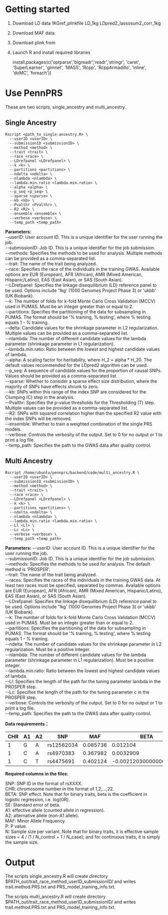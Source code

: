 
# Getting started

1. Download LD data
	1KGref_plinkfile
	LD_1kg
	LDpred2_lassosum2_corr_1kg

2. Download MAF data

3. Download plink from 

4. Launch R and install required libraries

    install.packages(c('optparse','bigreadr','readr','stringr', 'caret', 'SuperLearner', 'glmnet', 'MASS', 'Rcpp', 'RcppArmadillo', 'inline', 'doMC', ‘foreach'))


# Use PennPRS

These are two scripts, single_ancestry and multi_ancestry.

## Single Ancestry

    Rscript <path_to_single-ancestry.R> \
      --userID <userID> \
      --submissionID <submissionID> \
      --method <method> \
      --trait <trait> \
      --race <race> \
      --LDrefpanel <LDrefpanel> \
      --k <k> \
      --partitions <partitions> \
      --ndelta <ndelta> \
      --nlambda <nlambda> \
      --lambda.min.ratio <lambda.min.ratio> \
      --alpha <alpha> \
      --p_seq <p_seq> \
      --sparse <sparse> \
      --kb <kb> \
      --Pvalthr <Pvalthr> \
      --R2 <R2> \
      --ensemble <ensemble> \
      --verbose <verbose> \
      --temp_path <temp_path>

  **Parameters:** <br>
--userID: User account ID. This is a unique identifier for the user running the job.<br>
--submissionID: Job ID. This is a unique identifier for the job submission.<br>
--methods: Specifies the methods to be used for analysis. Multiple methods can be provided as a comma-separated list.<br>
--trait: The name of the trait being analyzed.<br>
--race: Specifies the race of the individuals in the training GWAS. Available options are EUR (European), AFR (African), AMR (Mixed American, Hispanic/Latino), EAS (East Asian), or SAS (South Asian).<br>
--LDrefpanel: Specifies the linkage disequilibrium (LD) reference panel to be used. Options include '1kg' (1000 Genomes Project Phase 3) or 'ukbb' (UK Biobank).<br>
--k: The number of folds for k-fold Monte Carlo Cross Validation (MCCV) used in PUMAS. Must be an integer greater than or equal to 2.<br>
--partitions: Specifies the partitioning of the data for subsampling in PUMAS. The format should be '% training, % testing', where % testing equals 1 - % training.<br>
--delta: Candidate values for the shrinkage parameter in L2 regularization. Multiple values can be provided as a comma-separated list.<br>
--nlambda: The number of different candidate values for the lambda parameter (shrinkage parameter in L1 regularization).<br>
--lambda.min.ratio: Ratio between the lowest and highest candidate values of lambda.<br>
--alpha: A scaling factor for heritability, where H_2 = alpha * H_20. The default values recommended for the LDpred2 algorithm can be used.<br>
--p_seq: A sequence of candidate values for the proportion of causal SNPs. Values should be provided as a comma-separated list.<br>
--sparse: Whether to consider a sparse effect size distribution, where the majority of SNPs have effects shrunk to zero.<br>
--kb: SNPs within this range of the index SNP are considered for the Clumping (C) step in the analysis.<br>
--Pvalthr: Specifies the p-value thresholds for the Thresholding (T) step. Multiple values can be provided as a comma-separated list.<br>
--R2: SNPs with squared correlation higher than the specified R2 value with the index SNPs will be removed.<br>
--ensemble: Whether to train a weighted combination of the single PRS models.<br>
--verbose: Controls the verbosity of the output. Set to 0 for no output or 1 to print a log file.<br>
--temp_path: Specifies the path to the GWAS data after quality control.<br>



## Multi Ancestry

    Rscript /home/ubuntu/pennprs/backend/code/multi_ancestry.R \
      --userID <userID> \
      --submissionID <submissionID> \
      --method <method> \
      --trait <trait> \
      --race <race> \
      --LDrefpanel <LDrefpanel> \
      --k <k> \
      --partitions <partitions> \
      --ndelta <ndelta> \
      --nlambda <nlambda> \
      --lambda.min.ratio <lambda.min.ratio> \
      --Ll <Ll> \
      --Lc <Lc> \
      --verbose <verbose> \
      --temp_path <temp_path>

**Parameters:**
--userID: User account ID. This is a unique identifier for the user running the job.<br>
--submissionID: Job ID. This is a unique identifier for the job submission.<br>
--methods: Specifies the methods to be used for analysis. The default method is 'PROSPER'.<br>
--trait: The name of the trait being analyzed.<br>
--races: Specifies the races of the individuals in the training GWAS data. At least two races must be specified, separated by commas. Available options are EUR (European), AFR (African), AMR (Mixed American, Hispanic/Latino), EAS (East Asian), or SAS (South Asian).<br>
--LDrefpanel: Specifies the linkage disequilibrium (LD) reference panel to be used. Options include '1kg' (1000 Genomes Project Phase 3) or 'ukbb' (UK Biobank).<br>
--k: The number of folds for k-fold Monte Carlo Cross Validation (MCCV) used in PUMAS. Must be an integer greater than or equal to 2.<br>
--partitions: Specifies the partitioning of the data for subsampling in PUMAS. The format should be '% training, % testing', where % testing equals 1 - % training.<br>
--ndelta: The number of candidate values for the shrinkage parameter in L2 regularization. Must be a positive integer.<br>
--nlambda: The number of different candidate values for the lambda parameter (shrinkage parameter in L1 regularization). Must be a positive integer.<br>
--lambda.min.ratio: Ratio between the lowest and highest candidate values of lambda.<br>
--Ll: Specifies the length of the path for the tuning parameter lambda in the PROSPER step.<br>
--Lc: Specifies the length of the path for the tuning parameter c in the PROSPER step.<br>
--verbose: Controls the verbosity of the output. Set to 0 for no output or 1 to print a log file.<br>
--temp_path: Specifies the path to the GWAS data after quality control.<br>




**Data requirements：**

| CHR | A1 | A2 | SNP        | MAF       | BETA                  | SE        | P       | N     |
|-----|----|----|------------|-----------|-----------------------|-----------|---------|-------|
| 1   | G  | A  | rs12562034 | 0.085736  | 0.012104              | 0.051204  | 0.8131  | 16162 |
| 1   | C  | A  | rs4970383  | 0.367982  | 0.0032909             | 0.027646  | 0.9052  | 17079 |
| 1   | C  | T  | rs4475691  | 0.402124  | -0.0021203000000000003| 0.026989  | 0.9374  | 17079 |


**Required columns in the files:**

SNP: SNP ID in the format of rsXXXX.<br>
CHR: chromosome number in the format of 1,2,...,22.<br>
BETA: SNP effect. Note that for binary traits, beta is the coefficient in logistic regression, i.e. log(OR).<br>
SE: Standard error of beta.<br>
A1: effective allele (counted allele in regression).<br>
A2: alternative allele (non-A1 allele).<br>
MAF: Minor Allele Frequency.<br>
P: P value.<br>
N: Sample size per variant. Note that for binary traits, it is effective sample sizes = 4 / (1 / N_control + 1 / N_case); and for continuous traits, it is simply the sample size.<br>



# Output

The scripts single_ancestry.R will create directory 
$PATH_out/trait_race_method_userID_submissionID/ and writes trait.method.PRS.txt and PRS_model_training_info.txt.

The scripts multi_ancestry.R will create directory 
$PATH_out/trait_race_method_userID_submissionID/ and writes trait.method.PRS.txt and PRS_model_training_info.txt.
